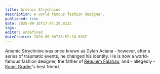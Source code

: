 ```yaml
---
title: Arsenic Strychnine
description: A world famous fashion designer.
published: true
date: 2020-09-16T17:47:28.812Z
tags: 
editor: undefined
dateCreated: 2020-09-06T16:52:18.898Z
---
```


Arsenic Strychnine was once known as Dylan Aciana - however, after a series of traumatic events, he changed his identity. He is now a world-famous fashion designer, the father of [Requiem Falahau](/characters/requiem-falahau), and - allegedly - [Koani Grader](/characters/koani-grader)'s best friend.